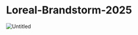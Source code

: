 # Loreal-Brandstorm-2025

![Untitled](https://github.com/user-attachments/assets/953c1a87-30fc-41d4-a7c8-06a349311cbb)
